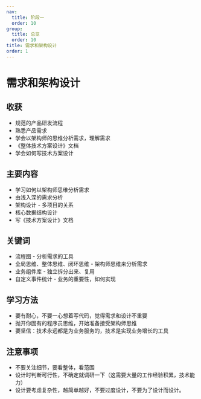 ```yaml
---
nav:
  title: 阶段一
  order: 10
group:
  title: 总览
  order: 10
title: 需求和架构设计
order: 1
---
```


# 需求和架构设计

## 收获

- 规范的产品研发流程
- 熟悉产品需求
- 学会以架构师的思维分析需求，理解需求
- 《整体技术方案设计》文档
- 学会如何写技术方案设计

## 主要内容

- 学习如何以架构师思维分析需求
- 由浅入深的需求分析
- 架构设计 - 多项目的关系
- 核心数据结构设计
- 写《技术方案设计》文档

## 关键词

- 流程图 - 分析需求的工具
- 全局思维、整体思维、闭环思维 - 架构师思维来分析需求
- 业务组件库 - 独立拆分出来、复用
- 自定义事件统计 - 业务的重要性，如何实现

## 学习方法

- 要有耐心，不要一心想着写代码，觉得需求和设计不重要
- 抛开你固有的程序员思维，开始准备接受架构师思维
- 要坚信：技术永远都是为业务服务的，技术是实现业务增长的工具

## 注意事项

- 不要关注细节，要看整体，看范围
- 设计时判断可行性，不确定就调研一下（这需要大量的工作经验积累，技术能力）
- 设计要考虑复杂性，越简单越好，不要过度设计，不要为了设计而设计。